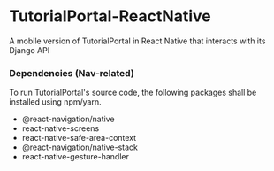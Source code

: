 # TutorialPortal-ReactNative
A mobile version of TutorialPortal in React Native that interacts with its Django API

### Dependencies (Nav-related)
To run TutorialPortal's source code, the following packages shall be installed using npm/yarn.
- @react-navigation/native
- react-native-screens
- react-native-safe-area-context
- @react-navigation/native-stack
- react-native-gesture-handler
